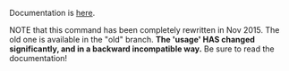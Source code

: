 Documentation is [here](http://github.com/sitaramc/map/index.mkd).

NOTE that this command has been completely rewritten in Nov 2015.  The old one
is available in the "old" branch.  **The 'usage' HAS changed significantly,
and in a backward incompatible way.**  Be sure to read the documentation!
